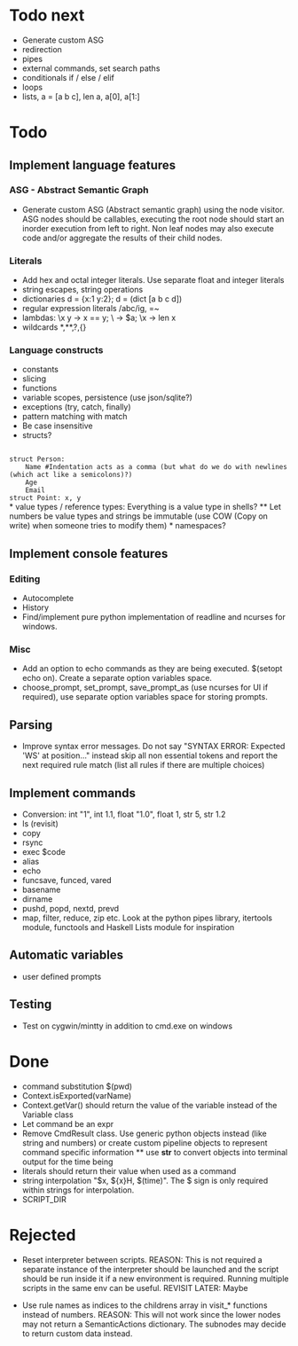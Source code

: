 # Todo next
* Generate custom ASG
* redirection
* pipes
* external commands, set search paths
* conditionals if / else / elif 
* loops
* lists, a = [a b c], len a, a[0], a[1:]

# Todo
## Implement language features
### ASG - Abstract Semantic Graph
* Generate custom ASG (Abstract semantic graph) using the node visitor. ASG nodes should be callables, executing the root node should start an inorder execution from left to right. Non leaf nodes may also execute code and/or aggregate the results of their child nodes.

### Literals
* Add hex and octal integer literals. Use separate float and integer literals
* string escapes, string operations
* dictionaries d = {x:1 y:2}; d = (dict [a b c d])
* regular expression literals /abc/ig, =~
* lambdas: \x y -> x == y; \ -> $a; \x -> len x
* wildcards *,**,?,{}

### Language constructs
* constants
* slicing
* functions
* variable scopes, persistence (use json/sqlite?)
* exceptions (try, catch, finally)
* pattern matching with match
* Be case insensitive
* structs?
<code>
struct Person:
    Name #Indentation acts as a comma (but what do we do with newlines (which act like a semicolons)?)
    Age
    Email
struct Point: x, y
</code>
* value types / reference types: Everything is a value type in shells?
** Let numbers be value types and strings be immutable (use COW (Copy on write) when someone tries to modify them)
* namespaces?

## Implement console features
### Editing
* Autocomplete
* History
* Find/implement pure python implementation of readline and ncurses for windows.
### Misc
* Add an option to echo commands as they are being executed. $(setopt echo on). Create a separate option variables space.
* choose_prompt, set_prompt, save_prompt_as (use ncurses for UI if required), use separate option variables space for storing prompts.


## Parsing
* Improve syntax error messages. Do not say "SYNTAX ERROR:  Expected 'WS' at position..." instead skip all non essential tokens and report the next required rule match (list all rules if there are multiple choices)

## Implement commands
* Conversion: int "1", int 1.1, float "1.0", float 1, str 5, str 1.2
* ls (revisit)
* copy
* rsync
* exec $code
* alias
* echo
* funcsave, funced, vared
* basename
* dirname
* pushd, popd, nextd, prevd
* map, filter, reduce, zip etc. Look at the python pipes library, itertools module, functools and Haskell Lists module for inspiration
 
## Automatic variables
* user defined prompts 

## Testing
* Test on cygwin/mintty in addition to cmd.exe on windows

# Done
* command substitution $(pwd)
* Context.isExported(varName)
* Context.getVar() should return the value of the variable instead of the Variable class
* Let command be an expr
* Remove CmdResult class. Use generic python objects instead (like string and numbers) or create custom pipeline objects to represent command specific information
** use __str__ to convert objects into terminal output for the time being
* literals should return their value when used as a command
* string interpolation "$x, ${x}H, $(time)". The $ sign is only required within strings for interpolation.
* SCRIPT_DIR

# Rejected
* Reset interpreter between scripts. REASON: This is not required a separate instance of the interpreter should be launched and the script should be run inside it if a new environment is required. Running multiple scripts in the same env can be useful. REVISIT LATER: Maybe

* Use rule names as indices to the childrens array in visit_* functions instead of numbers. REASON: This will not work since the lower nodes may not return a SemanticActions dictionary. The subnodes may decide to return custom data instead.